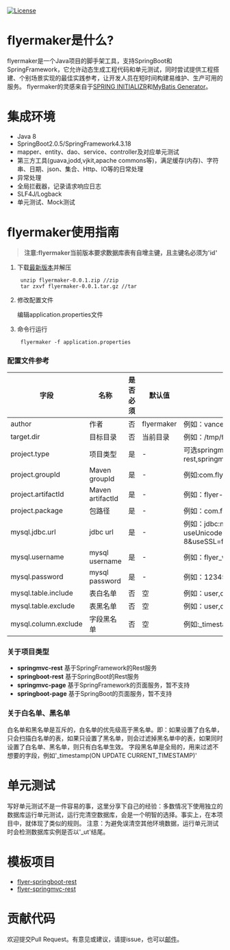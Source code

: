 [![License](https://img.shields.io/github/license/vancefantasy/flyer-maker.svg)](https://github.com/vancefantasy/flyer-maker/blob/master/LICENSE)

# flyermaker是什么?
flyermaker是一个Java项目的脚手架工具，支持SpringBoot和SpringFramework，它允许动态生成工程代码和单元测试，同时尝试提供工程搭建、个别场景实现的最佳实践参考，让开发人员在短时间构建易维护、生产可用的服务。
flyermaker的灵感来自于[SPRING INITIALIZR](https://start.spring.io/)和[MyBatis Generator](https://github.com/mybatis/generator)。

# 集成环境
- Java 8
- SpringBoot2.0.5/SpringFramework4.3.18
- mapper、entity、dao、service、controller及对应单元测试
- 第三方工具(guava,jodd,vjkit,apache commons等)，满足缓存(内存)、字符串、日期、json、集合、Http、IO等的日常处理
- 异常处理
- 全局拦截器，记录请求响应日志
- SLF4J/Logback
- 单元测试、Mock测试

# flyermaker使用指南

> **注意:flyermaker当前版本要求数据库表有自增主键，且主键名必须为'id'**

1. 下载[最新版本](https://github.com/vancefantasy/flyer-maker/releases)并解压

        unzip flyermaker-0.0.1.zip //zip
        tar zxvf flyermaker-0.0.1.tar.gz //tar

2. 修改配置文件

    编辑application.properties文件

3. 命令行运行

        flyermaker -f application.properties

### 配置文件参考

字段       |名称       |是否必须   |默认值  |备注
----------|----------|-------|-----------|-----------
author       |作者|否        |flyermaker|例如：vance
target.dir       |目标目录|否        |当前目录|例如：/tmp/flyermaker
project.type       |项目类型|是        |-|可选springmvc-rest,springboot-rest,springmvc-page,springboot-page
project.groupId       |Maven groupId|是        |-|例如:com.flyer
project.artifactId       |Maven artifactId|是        |-|例如：flyer-springboot-rest
project.package       |包路径|是        |-|例如：com.flyer.springmvc.rest
mysql.jdbc.url       |jdbc url|是        |-|例如：jdbc:mysql://localhost:3306/flyer?useUnicode=true&characterEncoding=utf-8&useSSL=false
mysql.username       |mysql username|是        |-|例如：flyer_w
mysql.password       |mysql password|是        |-|例如：123456
mysql.table.include       |表白名单|否        |空|例如：user,order,t2
mysql.table.exclude       |表黑名单|否        |空|例如：user,order,t2
mysql.column.exclude       |字段黑名单|否        |空|例如:_timestamp,updatetime

### 关于项目类型

- **springmvc-rest** 基于SpringFramework的Rest服务
- **springboot-rest** 基于SpringBoot的Rest服务
- **springmvc-page** 基于SpringFramework的页面服务，暂不支持
- **springboot-page** 基于SpringBoot的页面服务，暂不支持

### 关于白名单、黑名单
白名单和黑名单是互斥的，白名单的优先级高于黑名单。即：如果设置了白名单，只会扫描白名单的表，如果只设置了黑名单，则会过滤掉黑名单中的表，如果同时设置了白名单、黑名单，则只有白名单生效。
字段黑名单是全局的，用来过滤不想要的字段，例如'_timestamp(ON UPDATE CURRENT_TIMESTAMP)'

# 单元测试

写好单元测试不是一件容易的事，这里分享下自己的经验：多数情况下使用独立的数据库运行单元测试，运行完清空数据库，会是一个明智的选择。事实上，在本项目中，就体现了类似的规则。
注意：为避免误清空其他环境数据，运行单元测试时会检测数据库实例是否以'_ut'结尾。

# 模板项目
- [flyer-springboot-rest](https://github.com/vancefantasy/flyer-springboot-rest)
- [flyer-springmvc-rest](https://github.com/vancefantasy/flyer-springmvc-rest)

# 贡献代码

欢迎提交Pull Request。有意见或建议，请提issue，也可以[邮件](mailto:vance.8807@gmail.com)。
